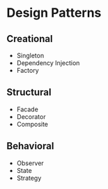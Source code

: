 # Design Patterns

## Creational
  * Singleton
  * Dependency Injection
  * Factory

## Structural
  * Facade
  * Decorator
  * Composite

## Behavioral
  * Observer
  * State
  * Strategy